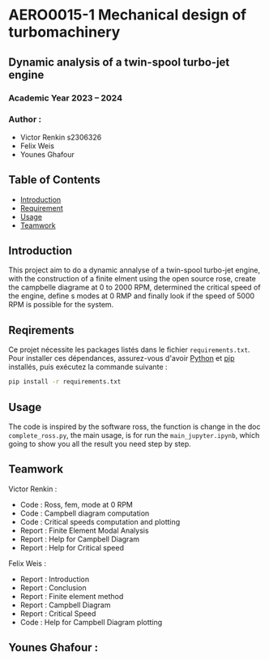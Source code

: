 # AERO0015-1  Mechanical design of turbomachinery

## Dynamic analysis of a twin-spool turbo-jet engine 

### Academic Year 2023 – 2024

### Author :
- Victor Renkin s2306326
- Felix Weis    
- Younes Ghafour

## Table of Contents

- [Introduction](#introduction)
- [Requirement](#Requirement)
- [Usage](#usage)
- [Teamwork](#Teamwork)

## Introduction
This project aim to do a dynamic annalyse of a twin-spool turbo-jet engine, with the construction of a finite elment using the open source rose, create the campbelle diagrame at 0 to 2000 RPM, determined the critical speed of the engine, define s modes at 0 RMP and finally look if the speed of 5000 RPM is possible for the system.

## Reqirements
Ce projet nécessite les packages listés dans le fichier `requirements.txt`. Pour installer ces dépendances, assurez-vous d'avoir [Python](https://www.python.org/) et [pip](https://pip.pypa.io/en/stable/) installés, puis exécutez la commande suivante :

```bash
pip install -r requirements.txt
```

## Usage
The code is inspired by the software ross, the function is change in the doc `complete_ross.py`, the main usage, is for run the `main_jupyter.ipynb`, which going to show you all the result you need step by step.

## Teamwork

Victor Renkin : 
- Code : Ross, fem, mode at 0 RPM
- Code : Campbell diagram computation
- Code : Critical speeds computation and plotting
- Report : Finite Element Modal Analysis
- Report : Help for Campbell Diagram
- Report : Help for Critical speed

Felix Weis : 
- Report : Introduction
- Report : Conclusion
- Report : Finite element method
- Report : Campbell Diagram
- Report : Critical Speed
- Code : Help for Campbell Diagram plotting

Younes Ghafour : 
- 


